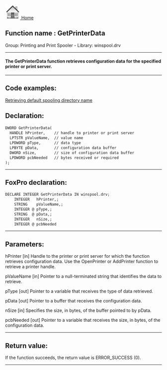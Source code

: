 [<img src="../../images/home.png"> Home ](https://github.com/VFPX/Win32API)  

## Function name : GetPrinterData
Group: Printing and Print Spooler - Library: winspool.drv    
***  


#### The GetPrinterData function retrieves configuration data for the specified printer or print server. 
***  


## Code examples:
[Retrieving default spooling directory name](../../samples/sample_358.md)  

## Declaration:
```foxpro  
DWORD GetPrinterData(
  HANDLE hPrinter,    // handle to printer or print server
  LPTSTR pValueName,  // value name
  LPDWORD pType,      // data type
  LPBYTE pData,       // configuration data buffer
  DWORD nSize,        // size of configuration data buffer
  LPDWORD pcbNeeded   // bytes received or required
);  
```  
***  


## FoxPro declaration:
```foxpro  
DECLARE INTEGER GetPrinterData IN winspool.drv;
	INTEGER   hPrinter,;
	STRING    pValueName,;
	INTEGER @ pType,;
	STRING  @ pData,;
	INTEGER   nSize,;
	INTEGER @ pcbNeeded  
```  
***  


## Parameters:
hPrinter 
[in] Handle to the printer or print server for which the function retrieves configuration data. Use the OpenPrinter or AddPrinter function to retrieve a printer handle. 

pValueName 
[in] Pointer to a null-terminated string that identifies the data to retrieve.

pType 
[out] Pointer to a variable that receives the type of data retrieved.

pData 
[out] Pointer to a buffer that receives the configuration data. 

nSize 
[in] Specifies the size, in bytes, of the buffer pointed to by pData. 

pcbNeeded 
[out] Pointer to a variable that receives the size, in bytes, of the configuration data.   
***  


## Return value:
If the function succeeds, the return value is ERROR_SUCCESS (0).  
***  

